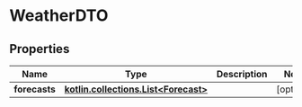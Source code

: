 
# WeatherDTO

## Properties
Name | Type | Description | Notes
------------ | ------------- | ------------- | -------------
**forecasts** | [**kotlin.collections.List&lt;Forecast&gt;**](Forecast.md) |  |  [optional]



